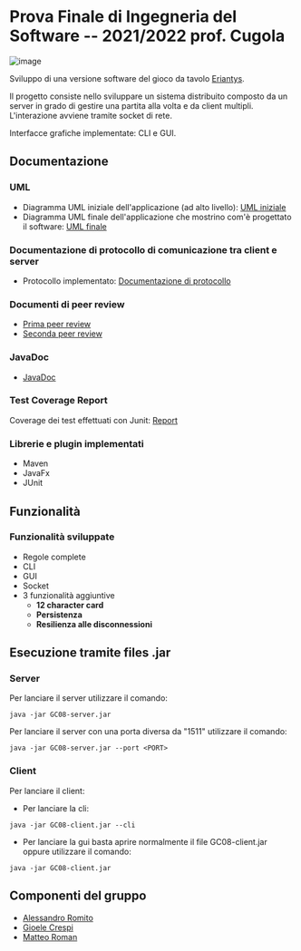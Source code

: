 # Prova Finale di Ingegneria del Software -- 2021/2022 prof. Cugola

![image](https://user-images.githubusercontent.com/100211656/158979476-5ec96f53-0aeb-411f-8213-95391322a81d.png)

Sviluppo di una versione software del gioco da tavolo [Eriantys](https://www.craniocreations.it/prodotto/eriantys).

Il progetto consiste nello sviluppare un sistema distribuito composto da un server in grado di gestire una partita alla volta e da client multipli.
L'interazione avviene tramite socket di rete.

Interfacce grafiche implementate: CLI e GUI.

## Documentazione

### UML
- Diagramma UML iniziale dell'applicazione (ad alto livello): [UML iniziale](link)
- Diagramma UML finale dell'applicazione che mostrino com'è progettato il software: [UML finale](link)

### Documentazione di protocollo di comunicazione tra client e server
- Protocollo implementato: [Documentazione di protocollo](https://github.com/alessandroromito/ing-sw-2022-romito-roman-crespi/blob/main/deliverables/ProtocolDocumentation/SequenceDiagram.jpeg)

### Documenti di peer review
- [Prima peer review](https://github.com/alessandroromito/ing-sw-2022-romito-roman-crespi/blob/main/deliverables/PeerReviews/Peer%20review%20per%20GC18%20UML%20Model.pdf)
- [Seconda peer review](https://github.com/alessandroromito/ing-sw-2022-romito-roman-crespi/blob/main/deliverables/PeerReviews/Peer%20review%20per%20GC18%20Network.pdf)


### JavaDoc
- [JavaDoc](link)

### Test Coverage Report
Coverage dei test effettuati con Junit: [Report](link)

### Librerie e plugin implementati
- Maven
- JavaFx
- JUnit

## Funzionalità
### Funzionalità sviluppate
- Regole complete
- CLI
- GUI
- Socket
- 3 funzionalità aggiuntive
  - __12 character card__
  - __Persistenza__
  - __Resilienza alle disconnessioni__

## Esecuzione tramite files .jar
### Server
Per lanciare il server utilizzare il comando:
```
java -jar GC08-server.jar
```
Per lanciare il server con una porta diversa da "1511" utilizzare il comando:
```
java -jar GC08-server.jar --port <PORT>
```

### Client
Per lanciare il client:
- Per lanciare la cli:
```
java -jar GC08-client.jar --cli
```
- Per lanciare la gui basta aprire normalmente il file GC08-client.jar oppure utilizzare il comando:
```
java -jar GC08-client.jar
```

## Componenti del gruppo
- [Alessandro Romito](https://github.com/alessandroromito)
- [Gioele Crespi](https://github.com/GioeleCrespi)
- [Matteo Roman](https://github.com/TeoRomensPoli)
